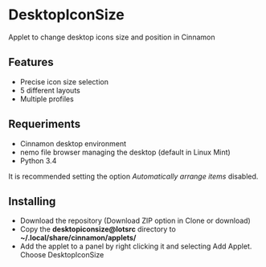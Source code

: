 # DesktopIconSize

Applet to change desktop icons size and position in Cinnamon

## Features

* Precise icon size selection
* 5 different layouts
* Multiple profiles

## Requeriments

* Cinnamon desktop environment
* nemo file browser managing the desktop (default in Linux Mint)
* Python 3.4

It is recommended setting the option *Automatically arrange items* disabled. 

## Installing

* Download the repository (Download ZIP option in Clone or download)
* Copy the **desktopiconsize@lotsrc** directory to **~/.local/share/cinnamon/applets/**
* Add the applet to a panel by right clicking it and selecting Add Applet. Choose DesktopIconSize
